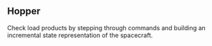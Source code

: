 ## Hopper

Check load products by stepping through commands and building an incremental
state representation of the spacecraft.

